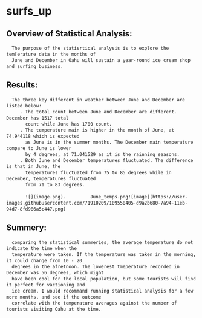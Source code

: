 # surfs_up

## Overview of Statistical Analysis:
      The purpose of the statisrtical analysis is to explore the tem[erature data in the months of
      June and December in Oahu will sustain a year-round ice cream shop and surfing business.
      
      
      
      
      
## Results:
      The three key different in weather between June and December are listed below:
         . The total count between June and December are different. December has 1517 total 
           count while June has 1700 count.
         . The temperature main is higher in the month of June, at 74.944118 which is expected
           as June is in the summer months. The December main temperature compare to June is lower 
           by 4 degrees, at 71.041529 as it is the rainning seasons.
         . Both June and December temperatures fluctuated. The difference is that in June, the 
           temperatures fluctuated from 75 to 85 degrees while in December, temperatures fluctuated 
           from 71 to 83 degrees.
           
           ![](image.png).         June_temps.png![image](https://user-images.githubusercontent.com/71910209/109550405-d9a2b680-7a94-11eb-94d7-8fd986a5c447.png)

              
## Summery:
      comparing the statistical summeries, the average temperature do not indicate the time when the 
      temperature were taken. If the temperature was taken in the morning, it could change from 10 - 20 
      degrees in the afretnoon. The lowerest tmeperature recorded in December was 56 degrees, which might 
      have been cool for the local population, but some tourists will find it perfect for vactioning and 
      ice cream. I would recommand running statistical analysis for a few more months, and see if the outcome 
      correlate with the temperature averages against the number of tourists visiting Oahu at the time. 
      
      


